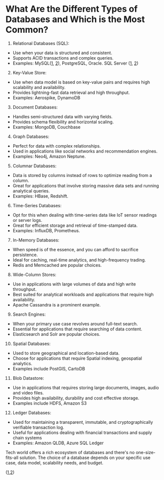 # What Are the Different Types of Databases and Which is the Most Common?
  
1) Relational Databases (SQL):
- Use when your data is structured and consistent.
- Supports ACID transactions and complex queries.
- Examples: MySQL([1](https://www.youtube.com/watch?v=hlGoQC332VM&pp=ygUObXlzcWwgdHV0b3JpYWw%3D), [2](https://www.youtube.com/watch?v=7S_tz1z_5bA&t=4796s&pp=ygUObXlzcWwgdHV0b3JpYWw%3D)), PostgreSQL, Oracle. SQL Server ([1](https://www.youtube.com/watch?v=ljsfENuIJuY&ab_channel=Intellipaat),  [2](https://www.sqlservertutorial.net/))

2) Key-Value Store:
- Use when data model is based on key-value pairs and requires high scalability and availability.
- Provides lightning-fast data retrieval and high throughput.
- Examples: Aerospike, DynamoDB

3) Document Databases:
- Handles semi-structured data with varying fields.
- Provides schema flexibility and horizontal scaling.
- Examples: MongoDB, Couchbase

4) Graph Databases:
- Perfect for data with complex relationships.
- Used in applications like social networks and recommendation engines.
- Examples: Neo4j, Amazon Neptune.

5) Columnar Databases:
- Data is stored by columns instead of rows to optimize reading from a column.
- Great for applications that involve storing massive data sets and running analytical queries.
- Examples: HBase, Redshift.

6) Time-Series Databases:
- Opt for this when dealing with time-series data like IoT sensor readings or server logs.
- Great for efficient storage and retrieval of time-stamped data.
- Examples: InfluxDB, Prometheus.

7) In-Memory Databases:
- When speed is of the essence, and you can afford to sacrifice persistence.
- Ideal for caching, real-time analytics, and high-frequency trading.
- Redis and Memcached are popular choices.

8) Wide-Column Stores:
- Use in applications with large volumes of data and high write throughput.
- Best suited for analytical workloads and applications that require high availability.
- Apache Cassandra is a prominent example.

9) Search Engines:
- When your primary use case revolves around full-text search.
- Essential for applications that require searching of data content.
- Elasticsearch and Solr are popular choices.

10) Spatial Databases:
- Used to store geographical and location-based data.
- Choose for applications that require Spatial indexing, geospatial analytics.
- Examples include PostGIS, CartoDB

11) Blob Datastore:
- Use in applications that requires storing large documents, images, audio and video files.
- Provides high availability, durability and cost effective storage.
- Examples include HDFS, Amazon S3

12) Ledger Databases:
- Used for maintaining a transparent, immutable, and cryptographically verifiable transaction log.
- Useful for applications dealing with financial transactions and supply chain systems
- Examples: Amazon QLDB, Azure SQL Ledger

Tech world offers a rich ecosystem of databases and there's no one-size-fits-all solution.
The choice of a database depends on your specific use case, data model, scalability needs, and budget.


([1](),[2]())
